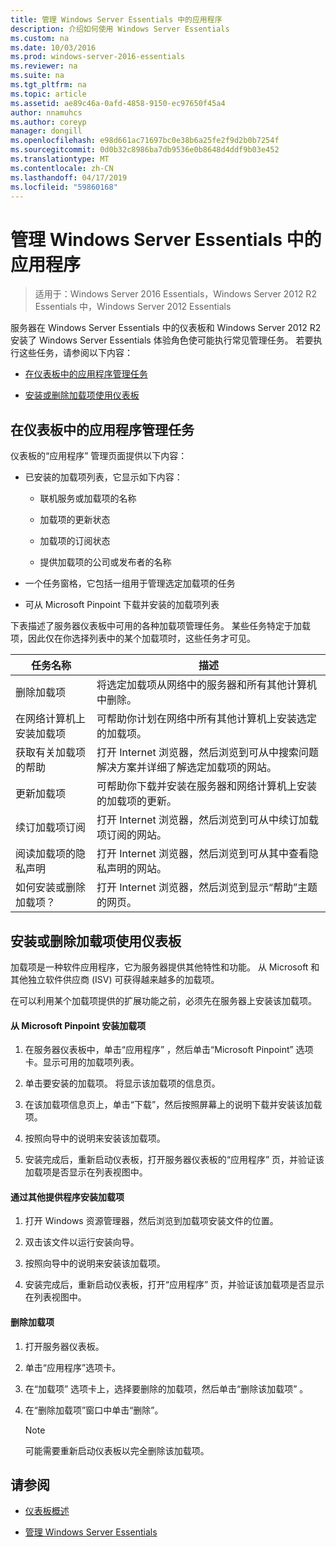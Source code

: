 ```yaml
---
title: 管理 Windows Server Essentials 中的应用程序
description: 介绍如何使用 Windows Server Essentials
ms.custom: na
ms.date: 10/03/2016
ms.prod: windows-server-2016-essentials
ms.reviewer: na
ms.suite: na
ms.tgt_pltfrm: na
ms.topic: article
ms.assetid: ae89c46a-0afd-4858-9150-ec97650f45a4
author: nnamuhcs
ms.author: coreyp
manager: dongill
ms.openlocfilehash: e98d661ac71697bc0e38b6a25fe2f9d2b0b7254f
ms.sourcegitcommit: 0d0b32c8986ba7db9536e0b8648d4ddf9b03e452
ms.translationtype: MT
ms.contentlocale: zh-CN
ms.lasthandoff: 04/17/2019
ms.locfileid: "59860168"
---
```

# <a name="manage-applications-in-windows-server-essentials"></a>管理 Windows Server Essentials 中的应用程序

>适用于：Windows Server 2016 Essentials，Windows Server 2012 R2 Essentials 中，Windows Server 2012 Essentials
 
 服务器在 Windows Server Essentials 中的仪表板和 Windows Server 2012 R2 安装了 Windows Server Essentials 体验角色使可能执行常见管理任务。 若要执行这些任务，请参阅以下内容：  
  
-   [在仪表板中的应用程序管理任务](Manage-Applications-in-Windows-Server-Essentials.md#BKMK_1)  
  
-   [安装或删除加载项使用仪表板](Manage-Applications-in-Windows-Server-Essentials.md#BKMK_2)  
  
##  <a name="BKMK_1"></a> 在仪表板中的应用程序管理任务  
 仪表板的“应用程序”  管理页面提供以下内容：  
  
-   已安装的加载项列表，它显示如下内容：  
  
    -   联机服务或加载项的名称  
  
    -   加载项的更新状态  
  
    -   加载项的订阅状态  
  
    -   提供加载项的公司或发布者的名称  
  
-   一个任务窗格，它包括一组用于管理选定加载项的任务  
  
-   可从 Microsoft Pinpoint 下载并安装的加载项列表  
  
 下表描述了服务器仪表板中可用的各种加载项管理任务。 某些任务特定于加载项，因此仅在你选择列表中的某个加载项时，这些任务才可见。  
  
|任务名称|描述|  
|---------------|-----------------|  
|删除加载项|将选定加载项从网络中的服务器和所有其他计算机中删除。|  
|在网络计算机上安装加载项|可帮助你计划在网络中所有其他计算机上安装选定的加载项。|  
|获取有关加载项的帮助|打开 Internet 浏览器，然后浏览到可从中搜索问题解决方案并详细了解选定加载项的网站。|  
|更新加载项|可帮助你下载并安装在服务器和网络计算机上安装的加载项的更新。|  
|续订加载项订阅|打开 Internet 浏览器，然后浏览到可从中续订加载项订阅的网站。|  
|阅读加载项的隐私声明|打开 Internet 浏览器，然后浏览到可从其中查看隐私声明的网站。|  
|如何安装或删除加载项？|打开 Internet 浏览器，然后浏览到显示“帮助”主题的网页。|  
  
##  <a name="BKMK_2"></a> 安装或删除加载项使用仪表板  
 加载项是一种软件应用程序，它为服务器提供其他特性和功能。 从 Microsoft 和其他独立软件供应商 (ISV) 可获得越来越多的加载项。  
  
 在可以利用某个加载项提供的扩展功能之前，必须先在服务器上安装该加载项。  
  
#### <a name="to-install-an-add-in-from-microsoft-pinpoint"></a>从 Microsoft Pinpoint 安装加载项  
  
1.  在服务器仪表板中，单击“应用程序” ，然后单击“Microsoft Pinpoint”  选项卡。显示可用的加载项列表。  
  
2.  单击要安装的加载项。 将显示该加载项的信息页。  
  
3.  在该加载项信息页上，单击“下载”，然后按照屏幕上的说明下载并安装该加载项。  
  
4.  按照向导中的说明来安装该加载项。  
  
5.  安装完成后，重新启动仪表板，打开服务器仪表板的“应用程序”  页，并验证该加载项是否显示在列表视图中。  
  
#### <a name="to-install-an-add-in-from-another-provider"></a>通过其他提供程序安装加载项  
  
1.  打开 Windows 资源管理器，然后浏览到加载项安装文件的位置。  
  
2.  双击该文件以运行安装向导。  
  
3.  按照向导中的说明来安装该加载项。  
  
4.  安装完成后，重新启动仪表板，打开“应用程序”  页，并验证该加载项是否显示在列表视图中。  
  
#### <a name="to-remove-an-add-in"></a>删除加载项  
  
1.  打开服务器仪表板。  
  
2.  单击“应用程序”选项卡。  
  
3.  在“加载项”  选项卡上，选择要删除的加载项，然后单击“删除该加载项” 。  
  
4.  在“删除加载项”窗口中单击“删除”。  
  
    > [!NOTE]
    >  可能需要重新启动仪表板以完全删除该加载项。  
  
## <a name="see-also"></a>请参阅  
  
-   [仪表板概述](Overview-of-the-Dashboard-in-Windows-Server-Essentials.md)  
  
-   [管理 Windows Server Essentials](Manage-Windows-Server-Essentials.md)
